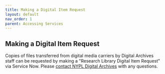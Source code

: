 ```yaml
---
title: Making a Digital Item Request
layout: default
nav_order: 1
parent: Accessing Services
---
```


## Making a Digital Item Request
Copies of files transferred from digital media carriers by Digital Archives staff can be requested by making a "Research Library Digital Item Request" via Service Now. Please [contact NYPL Digital Archives](mailto:digitalarchives@nypl.org) with any questions.
